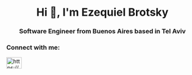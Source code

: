 <h1 align="center">Hi 👋, I'm Ezequiel Brotsky</h1>
<h3 align="center">Software Engineer from Buenos Aires based in Tel Aviv</h3>

<h3 align="left">Connect with me:</h3>
<p align="left">
<a href="https://linkedin.com/in/https://www.linkedin.com/in/ezequiel-brotsky/" target="blank"><img align="center" src="https://raw.githubusercontent.com/rahuldkjain/github-profile-readme-generator/master/src/images/icons/Social/linked-in-alt.svg" alt="https://www.linkedin.com/in/ezequiel-brotsky/" height="30" width="40" /></a>
</p>
